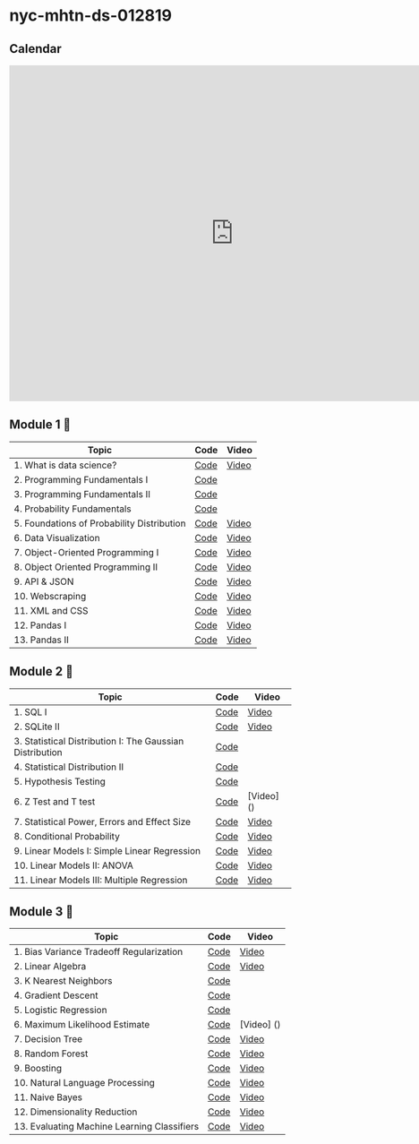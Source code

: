 # nyc-mhtn-ds-012819

## Calendar
<iframe src="https://calendar.google.com/calendar/embed?src=flatironschool.com_ujcges3b0h07m5plbjdfptqbk4%40group.calendar.google.com&ctz=America%2FNew_York" style="border: 0" width="800" height="600" frameborder="0" scrolling="no"></iframe>

## Module 1 💙
| Topic            | Code                | Video                |
| -----            | ----                | -----                |
| 1. What is data science? | [Code](https://github.com/learn-co-students/nyc-mhtn-ds-012819-lectures/blob/master/Module_1/What_Is_Data_Science/0128_Welcome.pdf) | [Video]() |
| 2. Programming Fundamentals I| [Code](https://github.com/learn-co-curriculum/nyc-mhtn-ds-012819/blob/master/Module_1/Programming_Fundamentals_I/012919_programmingFundamentalsI.ipynb)|
| 3. Programming Fundamentals II | [Code](https://github.com/learn-co-curriculum/nyc-mhtn-ds-012819/blob/master/Module_1/Programming_Fundamentals_II/0130_ProgrammingFundamentalsII.ipynb) |
| 4. Probability Fundamentals | [Code](https://github.com/learn-co-curriculum/nyc-mhtn-ds-012819/blob/master/Module_1/Probability_Fundamentals/0131_Foundations_of_Probability.ipynb) |
| 5. Foundations of Probability Distribution | [Code](https://github.com/learn-co-students/nyc-mhtn-ds-012819-lectures/blob/master/Module_1/Probabiliy_Distribution/Statistical_Distributions_I%20copy.pdf) | [Video]() |
| 6. Data Visualization | [Code](https://github.com/learn-co-curriculum/nyc-mhtn-ds-012819/blob/master/Module_1/Data_Visualization/Data_Visualization.ipynb) | [Video]() |
| 7. Object-Oriented Programming I| [Code](https://github.com/learn-co-curriculum/nyc-mhtn-ds-012819/blob/master/Module_1/Object_Oriented_Programming_I/OOP%20Part%201-Copy1.ipynb) | [Video]() |
| 8. Object Oriented Programming II | [Code](https://github.com/learn-co-students/nyc-mhtn-ds-012819-lectures/blob/master/Module_1/Object_Oriented_Programming_I/OOP%20Part%202.ipynb) | [Video]()|
| 9. API & JSON | [Code]() | [Video]() |
| 10. Webscraping | [Code]() | [Video]() |
| 11. XML and CSS| [Code]() | [Video ]() |
| 12. Pandas I | [Code](https://github.com/learn-co-students/nyc-mhtn-ds-012819-lectures/blob/master/Module_1/Pandas/Pandas_I.ipynb) | [Video]() |
| 13. Pandas II | [Code](https://github.com/learn-co-students/nyc-mhtn-ds-012819-lectures/blob/master/Module_1/Pandas/Pandas_II.ipynb) | [Video]() |

## Module 2 💖
| Topic            | Code                | Video                |
| -----            | ----                | -----                |
| 1. SQL I | [Code](https://github.com/learn-co-students/nyc-mhtn-ds-012819-lectures/blob/master/Module_2/Intro_SQL/Intro_to_Sql.ipynb) | [Video]() |
| 2. SQLite II| [Code]() | [Video]() |
| 3. Statistical Distribution I: The Gaussian Distribution| [Code](https://github.com/learn-co-students/nyc-mhtn-ds-012819-lectures/blob/master/Module_2/Sampling_And_NormalDistribution/Normal%20Distribution.pdf)|
| 4. Statistical Distribution II | [Code](https://github.com/learn-co-students/nyc-mhtn-ds-012819-lectures/blob/master/Module_2/Poisson_Exponential_Uniform/Statistical_Distribution_II.ipynb) |
| 5. Hypothesis Testing | [Code](https://github.com/learn-co-students/nyc-mhtn-ds-012819-lectures/blob/master/Module_2/Ttest_hypothesisTesting/P%20Values.pdf) |
| 6. Z Test and T test | [Code](https://github.com/learn-co-students/nyc-mhtn-ds-012819-lectures/blob/master/Module_2/Ttest_hypothesisTesting/t-tests%202.pdf)| [Video] ()|
| 7. Statistical Power, Errors and Effect Size | [Code](https://github.com/learn-co-students/nyc-mhtn-ds-012819-lectures/blob/master/Module_2/Power_EffectSize_Error/Power_EffectSize_Error.ipynb) | [Video]() |
| 8. Conditional Probability | [Code]() | [Video]() |
| 9. Linear Models I: Simple Linear Regression| [Code]() | [Video]() |
| 10. Linear Models II: ANOVA| [Code]() | [Video]() |
| 11. Linear Models III: Multiple Regression| [Code]() | [Video]()|

## Module 3 💖
| Topic            | Code                | Video                |
| -----            | ----                | -----                |
| 1. Bias Variance Tradeoff Regularization | [Code]() | [Video]() |
| 2. Linear Algebra| [Code]() | [Video]() |
| 3. K Nearest Neighbors| [Code]()|
| 4. Gradient Descent | [Code]() |
| 5. Logistic Regression| [Code]() |
| 6. Maximum Likelihood Estimate | [Code]()| [Video] ()|
| 7. Decision Tree | [Code]() | [Video]() |
| 8. Random Forest | [Code]() | [Video]() |
| 9. Boosting| [Code]() | [Video]() |
| 10. Natural Language Processing| [Code]() | [Video]() |
| 11. Naive Bayes | [Code]() | [Video]()|
| 12. Dimensionality Reduction| [Code]() | [Video]() |
| 13. Evaluating Machine Learning Classifiers | [Code]()| [Video]()|
